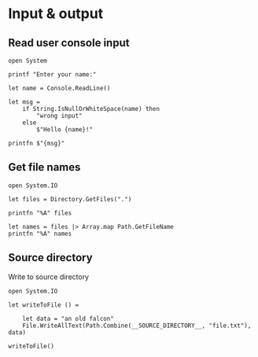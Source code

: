 # Input & output

## Read user console input

```f#
open System

printf "Enter your name:"

let name = Console.ReadLine()

let msg =
    if String.IsNullOrWhiteSpace(name) then
        "wrong input"
    else
        $"Hello {name}!"

printfn $"{msg}"
```

## Get file names

```F#
open System.IO

let files = Directory.GetFiles(".")

printfn "%A" files

let names = files |> Array.map Path.GetFileName
printfn "%A" names
```

## Source directory

Write to source directory  

```F#
open System.IO

let writeToFile () = 

    let data = "an old falcon"
    File.WriteAllText(Path.Combine(__SOURCE_DIRECTORY__, "file.txt"), data)

writeToFile()
```